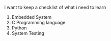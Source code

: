 I want to keep a checklist of what i need to learn

1. Embedded System 
2. C Programming language 
3. Python
4. System Testing
